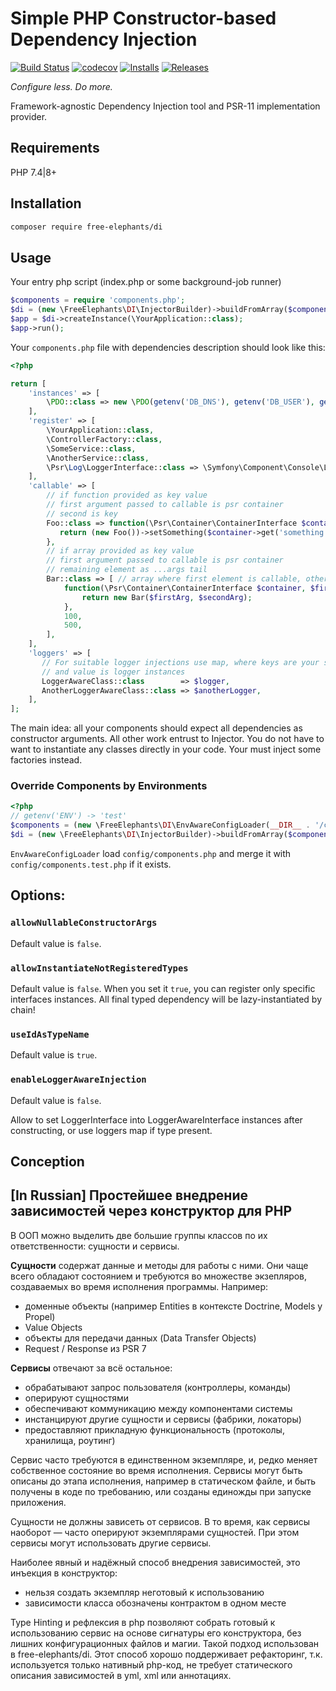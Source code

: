 # Simple PHP Constructor-based Dependency Injection

[![Build Status](https://github.com/FreeElephants/php-di/workflows/CI/badge.svg)](https://github.com/FreeElephants/php-di/actions)
[![codecov](https://codecov.io/gh/FreeElephants/php-di/branch/master/graph/badge.svg)](https://codecov.io/gh/FreeElephants/php-di)
[![Installs](https://img.shields.io/packagist/dt/free-elephants/di.svg)](https://packagist.org/packages/free-elephants/di)
[![Releases](https://img.shields.io/packagist/v/free-elephants/di.svg)](https://github.com/FreeElephants/php-di/releases)

_Configure less. Do more._  

Framework-agnostic Dependency Injection tool and PSR-11 implementation provider. 

## Requirements

PHP 7.4|8+

## Installation

```bash
composer require free-elephants/di
```

## Usage

Your entry php script (index.php or some background-job runner)
```php
$components = require 'components.php';
$di = (new \FreeElephants\DI\InjectorBuilder)->buildFromArray($components);
$app = $di->createInstance(\YourApplication::class);
$app->run();
```

Your `components.php` file with dependencies description should look like this:

```php
<?php

return [
    'instances' => [
        \PDO::class => new \PDO(getenv('DB_DNS'), getenv('DB_USER'), getenv('DB_PASS')),
    ],
    'register' => [
        \YourApplication::class,
        \ControllerFactory::class,
        \SomeService::class,
        \AnotherService::class,
        \Psr\Log\LoggerInterface::class => \Symfony\Component\Console\Logger\ConsoleLogger::class,
    ],
    'callable' => [ 
        // if function provided as key value
        // first argument passed to callable is psr container
        // second is key
        Foo::class => function(\Psr\Container\ContainerInterface $container, string $key) {
           return (new Foo())->setSomething($container->get('something'));
        },
        // if array provided as key value
        // first argument passed to callable is psr container
        // remaining element as ...args tail
        Bar::class => [ // array where first element is callable, other is values for last arguments
            function(\Psr\Container\ContainerInterface $container, $firstArg, string $secondArg) {
                return new Bar($firstArg, $secondArg);
            },
            100,
            500,
        ],       
    ],
    'loggers' => [
       // For suitable logger injections use map, where keys are your services, that implement LoggerAwareInterface
       // and value is logger instances
       LoggerAwareClass::class        => $logger,
       AnotherLoggerAwareClass::class => $anotherLogger,
    ],   
];
```

The main idea: all your components should expect all dependencies as constructor arguments.  All other work entrust to Injector.
You do not have to want to instantiate any classes directly in your code. Your must inject some factories instead.   

### Override Components by Environments

```php
<?php
// getenv('ENV') -> 'test'
$components = (new \FreeElephants\DI\EnvAwareConfigLoader(__DIR__ . '/config', 'ENV'))->readConfig('components');
$di = (new \FreeElephants\DI\InjectorBuilder)->buildFromArray($components);
```

`EnvAwareConfigLoader` load `config/components.php` and merge it with `config/components.test.php` if it exists.

## Options:

### `allowNullableConstructorArgs`

Default value is `false`.  

### `allowInstantiateNotRegisteredTypes` 

Default value is `false`. When you set it `true`, you can register only specific interfaces instances. 
All final typed dependency will be lazy-instantiated by chain!  

### `useIdAsTypeName`

Default value is `true`. 

### `enableLoggerAwareInjection`

Default value is `false`.

Allow to set LoggerInterface into LoggerAwareInterface instances after constructing, or use loggers map if type present.   

## Conception

## [In Russian] Простейшее внедрение зависимостей через конструктор для PHP 

В ООП можно выделить две большие группы классов по их ответственности: сущности и сервисы. 

**Сущности** содержат данные и  методы для работы с ними. 
Они чаще всего обладают состоянием и требуются во множестве экзепляров, создаваемых во время исполнения программы. 
Например:
- доменные объекты (например Entities в контексте Doctrine, Models у Propel)
- Value Objects
- объекты для передачи данных (Data Transfer Objects)
- Request / Response из PSR 7

**Сервисы** отвечают за всё остальное: 
- обрабатывают запрос пользователя (контроллеры, команды)
- оперируют сущностями
- обеспечивают коммуникацию между компонентами системы
- инстанцируют другие сущности и сервисы (фабрики, локаторы)
- предоставляют прикладную функциональность (протоколы, хранилища, роутинг) 

Сервис часто требуются в единственном экземпляре, и, редко меняет собственное состояние во время исполнения. 
Сервисы могут быть описаны до этапа исполнения, например в статическом файле, и быть получены в коде по требованию, или созданы единожды при запуске приложения. 

Сущности не должны зависеть от сервисов. В то время, как сервисы наоборот — часто оперируют экземплярами сущностей. 
При этом сервисы могут использовать другие сервисы. 

Наиболее явный и надёжный способ внедрения зависимостей, это инъекция в конструктор:
- нельзя создать экземпляр неготовый к использованию
- зависимости класса обозначены контрактом в одном месте

Type Hinting и рефлексия в php позволяют собрать готовый к использованию сервис на основе сигнатуры его конструктора, без лишних конфигурационных файлов и магии. 
Такой подход использован в free-elephants/di. 
Этот способ хорошо поддерживает рефакторинг, т.к. используется только нативный php-код, не требует статического описания зависимостей в yml, xml или аннотациях. 
